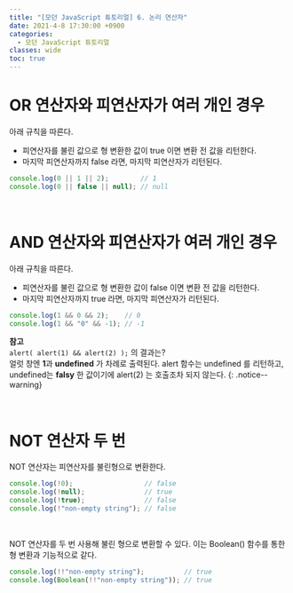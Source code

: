 ```yaml
---
title: "[모던 JavaScript 튜토리얼] 6. 논리 연산자"
date: 2021-4-8 17:30:00 +0900
categories:
  - 모던 JavaScript 튜토리얼
classes: wide
toc: true
---
```


# OR 연산자와 피연산자가 여러 개인 경우

아래 규칙을 따른다.

- 피연산자를 불린 값으로 형 변환한 값이 true 이면 변환 전 값을 리턴한다.
- 마지막 피연산자까지 false 라면, 마지막 피연산자가 리턴된다.

```jsx
console.log(0 || 1 || 2);        // 1
console.log(0 || false || null); // null
```

<br>

# AND 연산자와 피연산자가 여러 개인 경우

아래 규칙을 따른다.

- 피연산자를 불린 값으로 형 변환한 값이 false 이면 변환 전 값을 리턴한다.
- 마지막 피연산자까지 true 라면, 마지막 피연산자가 리턴된다.

```jsx
console.log(1 && 0 && 2);    // 0
console.log(1 && "0" && -1); // -1
```

**참고**  
`alert( alert(1) && alert(2) );` 의 결과는?  
얼럿 창엔 **1**과 **undefined** 가 차례로 출력된다. alert 함수는 undefined 를 리턴하고, undefined는 **falsy** 한 값이기에 alert(2) 는 호출조차 되지 않는다.
{: .notice--warning}

<br>

# NOT 연산자 두 번

NOT 연산자는 피연산자를 불린형으로 변환한다.

```jsx
console.log(!0);                  // false
console.log(!null);               // true
console.log(!true);               // false
console.log(!"non-empty string"); // false
```

<br>

NOT 연산자를 두 번 사용해 불린 형으로 변환할 수 있다. 이는 Boolean() 함수를 통한 형 변환과 기능적으로 같다.

```jsx
console.log(!!"non-empty string");          // true
console.log(Boolean(!!"non-empty string")); // true
```
